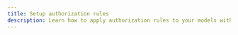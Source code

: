 ```yaml
---
title: Setup authorization rules
description: Learn how to apply authorization rules to your models with the @auth directive
---
```


<inline-fragment src="~/lib/datastore/fragments/native_common/setup-auth-rules.md"></inline-fragment>
